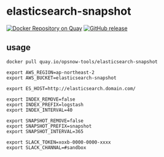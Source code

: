 # elasticsearch-snapshot

[![Docker Repository on Quay](https://quay.io/repository/opsnow-tools/elasticsearch-snapshot/status "Docker Repository on Quay")](https://quay.io/repository/opsnow-tools/elasticsearch-snapshot)
[![GitHub release](https://img.shields.io/github/release/opsnow-tools/elasticsearch-snapshot.svg)](https://github.com/opsnow-tools/elasticsearch-snapshot/releases)

## usage

```
docker pull quay.io/opsnow-tools/elasticsearch-snapshot

export AWS_REGION=ap-northeast-2
export AWS_BUCKET=elasticsearch-snapshot

export ES_HOST=http://elasticsearch.domain.com/

export INDEX_REMOVE=false
export INDEX_PREFIX=logstash
export INDEX_INTERVAL=40

export SNAPSHOT_REMOVE=false
export SNAPSHOT_PREFIX=snapshot
export SNAPSHOT_INTERVAL=365

export SLACK_TOKEN=xoxb-0000-0000-xxxx
export SLACK_CHANNAL=#sandbox
```
